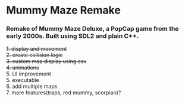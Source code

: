 # Mummy Maze Remake

### Remake of Mummy Maze Deluxe, a PopCap game from the early 2000s. Built using SDL2 and plain C++.

<s>1. display and movement</s><br>
<s>2. create collision logic</s><br>
<s>3. custom map display using csv</s><br>
<s>4. animations</s><br>
5. UI improvement<br>
5. executable<br>
6. add multiple maps<br>
7. more features(traps, red mummy, scorpian)?<br>

